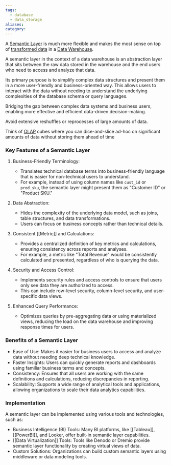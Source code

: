 ```yaml
---
tags:
  - database
  - data_storage
aliases: 
category:
---
```

A [Semantic Layer](term/semantic%20layer.md) is much more flexible and makes the most sense on top of [transformed data](Data%20Transformation.md) in a [Data Warehouse](Data%20Warehouse.md).

A semantic layer in the context of a data warehouse is an abstraction layer that sits between the raw data stored in the warehouse and the end users who need to access and analyze that data.

Its primary purpose is to simplify complex data structures and present them in a more user-friendly and business-oriented way. This allows users to interact with the data without needing to understand the underlying complexities of the database schema or query languages.

Bridging the gap between complex data systems and business users, enabling more effective and efficient data-driven decision-making.

Avoid extensive reshuffles or reprocesses of large amounts of data. 

Think of [OLAP](standardised/OLAP%20(online%20analytical%20processing).md) cubes where you can dice-and-slice ad-hoc on significant amounts of data without storing them ahead of time

### Key Features of a Semantic Layer

1. Business-Friendly Terminology:
   - Translates technical database terms into business-friendly language that is easier for non-technical users to understand.
   - For example, instead of using column names like `cust_id` or `prod_sku`, the semantic layer might present them as "Customer ID" or "Product SKU."

2. Data Abstraction:
   - Hides the complexity of the underlying data model, such as joins, table structures, and data transformations.
   - Users can focus on business concepts rather than technical details.

3. Consistent [[Metric]] and Calculations:
   - Provides a centralized definition of key metrics and calculations, ensuring consistency across reports and analyses.
   - For example, a metric like "Total Revenue" would be consistently calculated and presented, regardless of who is querying the data.

4. Security and Access Control:
   - Implements security rules and access controls to ensure that users only see data they are authorized to access.
   - This can include row-level security, column-level security, and user-specific data views.

5. Enhanced Query Performance:
   - Optimizes queries by pre-aggregating data or using materialized views, reducing the load on the data warehouse and improving response times for users.

### Benefits of a Semantic Layer

- Ease of Use: Makes it easier for business users to access and analyze data without needing deep technical knowledge.
- Faster Insights: Users can quickly generate reports and dashboards using familiar business terms and concepts.
- Consistency: Ensures that all users are working with the same definitions and calculations, reducing discrepancies in reporting.
- Scalability: Supports a wide range of analytical tools and applications, allowing organizations to scale their data analytics capabilities.

### Implementation

A semantic layer can be implemented using various tools and technologies, such as:

- Business Intelligence (BI) Tools: Many BI platforms, like [[Tableau]], [[PowerBI]], and Looker, offer built-in semantic layer capabilities.
- [[Data Virtualization]] Tools: Tools like Denodo or Dremio provide semantic layer functionality by creating virtual views of data.
- Custom Solutions: Organizations can build custom semantic layers using middleware or data modeling tools.



